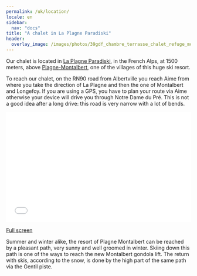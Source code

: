 ```yaml
---
permalink: /uk/location/
locale: en
sidebar:
  nav: "docs"
title: "A chalet in La Plagne Paradiski"
header:
  overlay_image: /images/photos/39gdf_chambre_terrasse_chalet_refuge_montgesin_plagne.jpg
---
```


Our chalet is located in <a href="http://winter.la-plagne.com" target="_blank">La Plagne Paradiski</a>, in the French Alps, at 1500 meters, above <a href="http://winter.montalbert.com">Plagne-Montalbert</a>, one of the villages of this huge ski resort.

To reach our chalet, on the RN90 road from Albertville you reach Aime from where you take the direction of La Plagne and then the one of Montalbert and Longefoy. If you are using a GPS, you have to plan your route via Aime otherwise your device will drive you through Notre Dame du Pré. This is not a good idea after a long drive: this road is very narrow with a lot of bends.

<iframe width="100%" height="300px" frameborder="0" allowfullscreen src="//umap.openstreetmap.fr/fr/map/refuge-de-montgesin_644781?scaleControl=false&miniMap=false&scrollWheelZoom=false&zoomControl=true&allowEdit=false&moreControl=false&searchControl=null&tilelayersControl=null&embedControl=null&datalayersControl=false&onLoadPanel=undefined&captionBar=false"></iframe><p><a href="//umap.openstreetmap.fr/fr/map/refuge-de-montgesin_644781">Full screen</a></p>

Summer and winter alike, the resort of Plagne Montalbert can be reached by a pleasant path, very sunny and well groomed in winter. Skiing down this path is one of the ways to reach the new Montalbert gondola lift. The return with skis, according to the snow, is done by the high part of the same path via the Gentil piste.
